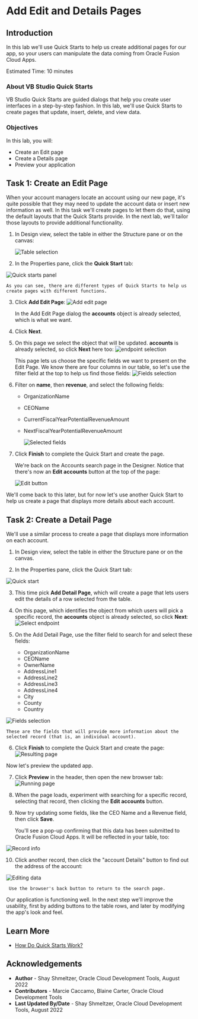 # Add Edit and Details Pages

## Introduction

In this lab we'll use Quick Starts to help us create additional pages for our app, so your users can manipulate the data coming from Oracle Fusion Cloud Apps.

Estimated Time: 10 minutes

### About VB Studio Quick Starts
VB Studio Quick Starts are guided dialogs that help you create user interfaces in a step-by-step fashion.  In this lab, we'll use Quick Starts to create pages that update, insert, delete, and view data.

### Objectives


In this lab, you will:
* Create an Edit page
* Create a Details page
* Preview your application


## Task 1: Create an Edit Page

When your account managers locate an account using our new page, it's quite possible that they may need to update the account data or insert new information as well. In this task we'll create pages to let them do that, using the default layouts that the Quick Starts provide. In the next lab, we'll tailor those layouts to provide additional functionality.

1. In Design view, select the table in either the Structure pane or on the canvas:

	![Table selection](images/Design.png)

2. In the Properties pane, click the **Quick Start** tab:

  ![Quick starts panel](images/tableselected.png)

	As you can see, there are different types of Quick Starts to help us create pages with different functions.  

3. Click **Add Edit Page**:
	  ![Add edit page](images/addEdit.png)

	In the Add Edit Page dialog the **accounts** object is already selected, which is what we want.

4.  Click **Next**.

5. On this page we select the object that will be updated. **accounts** is already selected, so click **Next** here too:
	  ![endpoint selection](images/endpoints1.png)

	This page lets us choose the specific fields we want to present on the Edit Page. We know there are four columns in our table, so let's use the filter field at the top to help us find those fields:
	  ![Fields selection](images/endpoints2.png)

6. Filter on **name**, then **revenue**, and select the following fields:
	* OrganizationName
	* CEOName
	* CurrentFiscalYearPotentialRevenueAmount
	* NextFiscalYearPotentialRevenueAmount

	  ![Selected fields](images/fields.png)

7. Click **Finish** to complete the Quick Start and create the page.

	We're back on the Accounts search page in the Designer.  Notice that there's now an **Edit accounts** button at the top of the page:

	  ![Edit button](images/editButton.png)

We'll come back to this later, but for now let's use another Quick Start to help us create a page that displays more details about each account.

## Task 2: Create a Detail Page

We'll use a similar process to create a page that displays more information on each account.

1. In Design view, select the table in either the Structure pane or on the canvas.

2. In the Properties pane, click the Quick Start tab:

  ![Quick start](images/Design2.png)

3. This time pick **Add Detail Page**, which will create a page that lets users edit the details of a row selected from the table.

4. On this page, which identifies the object from which users will pick a specific record, the **accounts** object is already selected, so click **Next**:
  ![Select endpoint](images/endpoints3.png)

5. On the Add Detail Page, use the filter field to search for and select these fields:

	* OrganizationName
	* CEOName
	* OwnerName
	* AddressLine1
	* AddressLine2
	* AddressLine3
	* AddressLine4
	* City
	* County
	* Country

  ![Fields selection](images/fields2.png)

	These are the fields that will provide more information about the selected record (that is, an individual account).

6. Click **Finish** to complete the Quick Start and create the page:
  ![Resulting page](images/results.png)

Now let's preview the updated app.

7. Click **Preview** in the header, then open the new browser tab:
  ![Running page](images/home.png)

8. When the page loads, experiment with searching for a specific record, selecting that record, then clicking the **Edit accounts** button.

9. Now try updating some fields, like the CEO Name and a Revenue field, then click **Save**.

	You'll see a pop-up confirming that this data has been submitted to Oracle Fusion Cloud Apps. It will be reflected in your table, too:

  ![Record info](images/details.png)


10. Click another record, then click the "account Details" button to find out the address of the account:

  ![Editing data](images/edit.png)

	 Use the browser's back button to return to the search page.

Our application is functioning well. In the next step we'll improve the usability, first by adding buttons to the table rows, and later by modifying the app's look and feel.

## Learn More


* [How Do Quick Starts Work?](https://docs.oracle.com/en/cloud/paas/visual-builder/visualbuilder-building-appui/work-pages-and-flows1.html#GUID-DD40C71D-A8AE-43E2-A2F4-798AF3D49983)


## Acknowledgements
* **Author** - Shay Shmeltzer, Oracle Cloud Development Tools, August 2022
* **Contributors** -  Marcie Caccamo, Blaine Carter, Oracle Cloud Development Tools
* **Last Updated By/Date** - Shay Shmeltzer, Oracle Cloud Development Tools, August 2022
